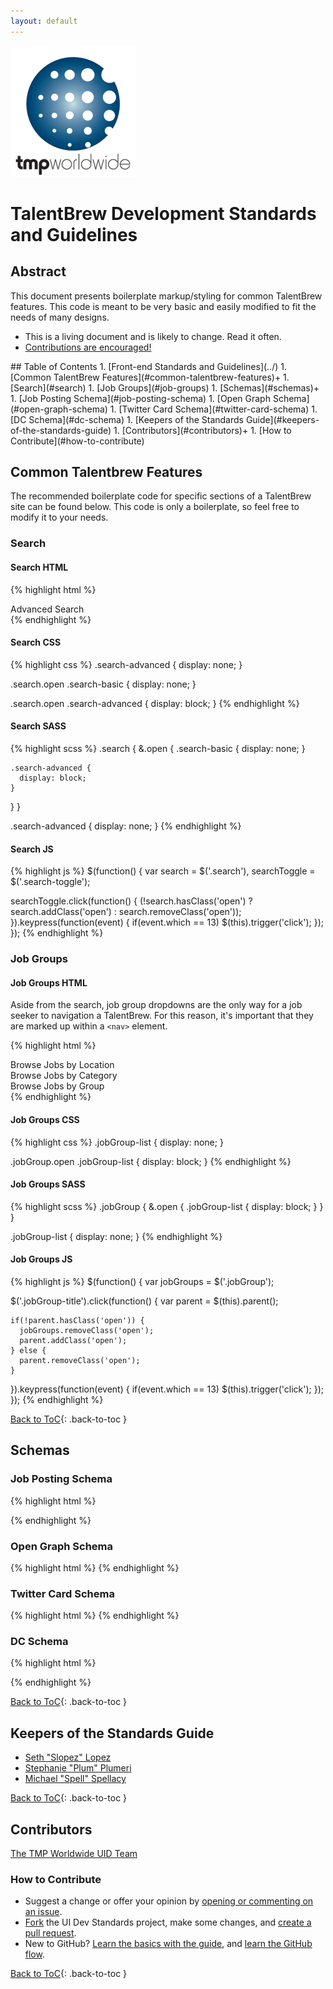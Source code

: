 ```yaml
---
layout: default
---
```


![TMP Worldwide, LLC](assets/img/hdr-logo.png)

# TalentBrew Development Standards and Guidelines

## Abstract

This document presents boilerplate markup/styling for common TalentBrew features. This code is meant to be very basic and easily modified to fit the needs of many designs.

* This is a living document and is likely to change. Read it often.
* [Contributions are encouraged!](#how-to-contribute)

<div class="toc" markdown="block">
## Table of Contents
1. [Front-end Standards and Guidelines](../)
1. [Common TalentBrew Features](#common-talentbrew-features)<span>+</span>
    1. [Search](#search)
    1. [Job Groups](#job-groups)
1. [Schemas](#schemas)<span>+</span>
    1. [Job Posting Schema](#job-posting-schema)
    1. [Open Graph Schema](#open-graph-schema)
    1. [Twitter Card Schema](#twitter-card-schema)
    1. [DC Schema](#dc-schema)
1. [Keepers of the Standards Guide](#keepers-of-the-standards-guide)
1. [Contributors](#contributors)<span>+</span>
    1. [How to Contribute](#how-to-contribute)
</div>

## Common Talentbrew Features

The recommended boilerplate code for specific sections of a TalentBrew site can be found below. This code is only a boilerplate, so feel free to modify it to your needs.

### Search

#### Search HTML

{% highlight html %}
<div class="search">
  <div class="search-basic"><!--**SearchTag**--></div>
  <div class="search-advanced"><!--**AdvancedSearchTag**--></div>
  <span class="search-toggle" tabindex="0">Advanced Search</span>
</div>
{% endhighlight %}

#### Search CSS

{% highlight css %}
.search-advanced {
  display: none;
}

.search.open .search-basic {
  display: none;
}

.search.open .search-advanced {
  display: block;
}
{% endhighlight %}

#### Search SASS

{% highlight scss %}
.search {
  &.open {
    .search-basic {
      display: none;
    }

    .search-advanced {
      display: block;
    }
  }
}

.search-advanced {
  display: none;
}
{% endhighlight %}

#### Search JS

{% highlight js %}
$(function() {
  var search       = $('.search'),
      searchToggle = $('.search-toggle');

  searchToggle.click(function() {
    (!search.hasClass('open') ? search.addClass('open') : search.removeClass('open'));
  }).keypress(function(event) {
    if(event.which == 13) $(this).trigger('click');
  });
});
{% endhighlight %}

### Job Groups

#### Job Groups HTML

Aside from the search, job group dropdowns are the only way for a job seeker to navigation a TalentBrew. For this reason, it's important that they are marked up within a `<nav>` element.

{% highlight html %}
<nav class="jobGroups">
  <div class="jobGroup jobGroup-loc">
    <span class="jobGroup-title" tabindex="0">Browse Jobs by Location</span>
    <div class="jobGroup-list">
      <!--**StateListHTML**-->
    </div>
  </div>
  <div class="jobGroup jobGroup-cat">
    <span class="jobGroup-title" tabindex="0">Browse Jobs by Category</span>
    <div class="jobGroup-list">
      <!--**CategoryListHTML**-->
    </div>
  </div>
  <div class="jobGroup jobGroup-grp">
    <span class="jobGroup-title" tabindex="0">Browse Jobs by Group</span>
    <div class="jobGroup-list">
      <!--**CategoryPlusStateListHTML**-->
    </div>
  </div>
</nav>
{% endhighlight %}

#### Job Groups CSS

{% highlight css %}
.jobGroup-list {
  display: none;
}

.jobGroup.open .jobGroup-list {
  display: block;
}
{% endhighlight %}

#### Job Groups SASS

{% highlight scss %}
.jobGroup {
  &.open {
    .jobGroup-list {
      display: block;
    }
  }
}

.jobGroup-list {
  display: none;
}
{% endhighlight %}

#### Job Groups JS

{% highlight js %}
$(function() {
  var jobGroups = $('.jobGroup');
  
  $('.jobGroup-title').click(function() {
    var parent = $(this).parent();
    
    if(!parent.hasClass('open')) {
      jobGroups.removeClass('open');
      parent.addClass('open');
    } else {
      parent.removeClass('open');
    }
  }).keypress(function(event) {
    if(event.which == 13) $(this).trigger('click');
  });
});
{% endhighlight %}

[Back to ToC](#table-of-contents){: .back-to-toc }

## Schemas

### Job Posting Schema

{% highlight html %}
<article class="job" itemscope itemtype="http://schema.org/JobPosting">
  <!-- schema.org markup -->
  <meta itemprop="datePosted" content="<!--**CreateDateTime**-->"/>
  <span itemprop="jobLocation" itemscope  itemtype="http://schema.org/Place">
    <span itemprop="address" itemscope itemtype="http://schema.org/PostalAddress">
      <meta itemprop="addressLocality" content="<!--**LocationCity**-->"/>
      <meta itemprop="addressRegion" content="<!--**LocationStateAbbreviation**-->"/>
    </span>
  </span>
  <span itemprop="hiringOrganization" itemscope itemtype="http://schema.org/Organization">
    <meta itemprop="name" content="<!--**CompanyName**--> "/>
  </span>
  <meta itemprop="occupationalCategory" content="<!--**CategoryTitle**-->"/>
  <!-- /schema.org markup -->
  <!-- ... job info and description markup here ... -->
</article>
{% endhighlight %}

### Open Graph Schema

{% highlight html %}
<meta property="og:title" content="title goes here">
<meta property="og:type" content="website">
<meta property="og:url" content="http://urlgoeshere.com">
<meta property="og:image" content="http://linktoimage.jpg">
<meta property="og:site_name" content="Company Name">
<meta property="og:description" content="description goes here">
{% endhighlight %}

### Twitter Card Schema

{% highlight html %}
<meta name="twitter:card" content="summary">
<meta name="twitter:url" content="http://website.com">
<meta name="twitter:title" content="Title Goes Here">
<meta name="twitter:description" content="description goes here">
<meta name="twitter:image" content="http://imagegoeshere.com/image.jpg">
{% endhighlight %}

### DC Schema

{% highlight html %}
<link rel="schema.DC" href="http://purl.org/dc/elements/1.1/">
<link rel="schema.DCTERMS" href="http://purl.org/dc/terms/">
<meta name="DC.title" lang="en" content="title goes here">
<meta name="DC.creator" content="TMP Worldwide">
<meta name="DCTERMS.issued" scheme="DCTERMS.W3CDTF" content="2014-06-08">
<meta name="DCTERMS.abstract" content="description goes here">
<meta name="DC.format" scheme="DCTERMS.IMT" content="text/html">
<meta name="DC.type" scheme="DCTERMS.DCMIType" content="Text">
{% endhighlight %}

[Back to ToC](#table-of-contents){: .back-to-toc }

## Keepers of the Standards Guide

* [Seth "Slopez" Lopez](https://github.com/sethlopezme)
* [Stephanie "Plum" Plumeri](https://github.com/s-plum)
* [Michael "Spell" Spellacy](https://github.com/michaelspellacy)

[Back to ToC](#table-of-contents){: .back-to-toc }

## Contributors

[The TMP Worldwide UID Team](https://github.com/tmpworldwide/ui-dev-standards/graphs/contributors)

### How to Contribute

* Suggest a change or offer your opinion by [opening or commenting on an issue](https://guides.github.com/features/issues/).
* [Fork](https://guides.github.com/activities/forking/) the UI Dev Standards project, make some changes, and [create a pull request](https://guides.github.com/activities/forking/#making-a-pull-request).
* New to GitHub? [Learn the basics with the guide](https://guides.github.com/activities/hello-world/), and [learn the GitHub flow](https://guides.github.com/introduction/flow/).

[Back to ToC](#table-of-contents){: .back-to-toc }
